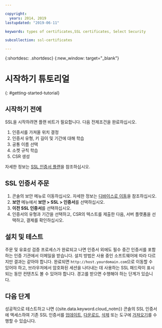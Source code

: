 ```yaml
---

copyright:
  years: 2014, 2019
lastupdated: "2019-06-11"

keywords: types of certificates,SSL certificates, Select Security

subcollection: ssl-certificates

---
```


{:shortdesc: .shortdesc}
{:new_window: target="_blank"}

# 시작하기 튜토리얼
{: #getting-started-tutorial}

## 시작하기 전에

SSL을 시작하려면 플랜 비트가 필요합니다. 다음 전제조건을 완료하십시오.

1. 인증서를 가져올 위치 결정
2. 인증서 유형, 키 길이 및 기간에 대해 학습
3. 공통 이름 선택
4. 소켓 규칙 학습
5. CSR 생성

자세한 정보는 [SSL 인증서 플랜](/docs/infrastructure/ssl-certificates?topic=ssl-certificates-planning-for-ssl#planning-for-ssl)을 참조하십시오.

## SSL 인증서 주문

1. 콘솔의 보안 메뉴로 이동하십시오. 자세한 정보는 [디바이스로 이동](/docs/infrastructure/ssl-certificates?topic=virtual-servers-navigating-devices)을 참조하십시오.
2. **보안** 메뉴에서 **보안 > SSL > 인증서**를 선택하십시오.
3. **이전 SSL 인증서**를 선택하십시오.
3. 인증서의 유형과 기간을 선택하고, CSR의 텍스트를 제출한 다음, 서버 플랫폼을 선택하고, 결제를 확인하십시오. 

## 설치 및 테스트
주문 및 유효성 검증 프로세스가 완료되고 나면 인증서 외에도 필수 중간 인증서를 포함하는 인증 기관에서 이메일을 받습니다. 설치 방법은 사용 중인 소프트웨어에 따라 다르지만 결과는 같아야 합니다. 완료되면 `http://host.yourdomain.com`으로 이동할 수 있어야 하고, 브라우저에서 암호화된 세션을 나타내는 데 사용하는 SSL 패드락이 표시되는 동안 컨텐츠도 볼 수 있어야 합니다. 경고를 받으면 수행해야 하는 단계가 있습니다.

## 다음 단계

성공적으로 테스트하고 나면 {{site.data.keyword.cloud_notm}} 콘솔의 SSL 인증서에 액세스하여 기존 SSL 인증서를 [업데이트](/docs/infrastructure/ssl-certificates?topic=ssl-certificates-viewing-and-updating-ssl-certificates#viewing-and-updating-ssl-certificates), [다운로드](/docs/infrastructure/ssl-certificates?topic=ssl-certificates-downloading-ssl-certificate-details#downloading-ssl-certificate-details), [삭제](/docs/infrastructure/ssl-certificates?topic=ssl-certificates-deleting-ssl-certificates#deleting-ssl-certificates) 또는 도구에 [가져오기](/docs/infrastructure/ssl-certificates?topic=ssl-certificates-importing-ssl-certificates#importing-ssl-certificates)를 수행할 수 있습니다.
